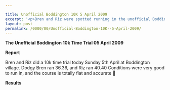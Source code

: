 ```yaml
---

title: Unofficial Boddington 10K 5 April 2009
excerpt: '<p>Bren and Riz were spotted running in the unofficial Boddington 10K time trial today Boddington 10K time trial 05 April 2009 Photos Report Results</p>'
layout: post
permalink: /0000/00/Unofficial-Boddington-10K--5-April-2009/
---
```

**The Unofficial Boddington 10k Time Trial 05 April 2009**

**<a name="Report"></a>**

**Report**</p> 

Bren and Riz did a 10k time trial today Sunday 5th April at Boddington village. Dodgy Bren ran 36.36, and Riz ran 40.40 Conditions were very good to run in, and the course is totally flat and accurate 🙂

<a name="Report"></a>**Results**

<map name="100109w.jpg">
  <area shape="RECT" coords="677,27,696,48" alt="Race Winner" />
  
  <area shape="RECT" coords="379,28,393,45" alt="Sarah Greef" />
  
  <area shape="RECT" coords="354,28,368,46" alt="Rachel Vines" />
  
  <area shape="RECT" coords="303,28,318,46" alt="Anna Maughan" />
  
  <area shape="RECT" coords="206,28,220,46" alt="Dawn Addinall" />
  
  <area shape="RECT" coords="86,28,103,46" alt="Alex Evans" />
</map>

<map name="100109m.jpg">
  <area shape="RECT" coords="63,31,76,45" alt="Clive Scott" />
  
  <area shape="RECT" coords="112,32,121,44" alt="Paul Davies" />
  
  <area shape="RECT" coords="118,32,129,43" alt="Paul Stonuary" />
  
  <area shape="RECT" coords="223,29,236,47" alt="James Gibbs" />
  
  <area shape="RECT" coords="255,29,264,42" alt="David Smeath" />
  
  <area shape="RECT" coords="263,28,272,43" alt="Chris Hale" />
  
  <area shape="RECT" coords="275,31,288,45" alt="Rob Shute" />
  
  <area shape="RECT" coords="308,31,321,45" alt="Billy Bradshaw" />
  
  <area shape="RECT" coords="582,29,594,46" alt="Will Ferguson" />
  
  <area shape="RECT" coords="680,30,694,45" alt="Race Winner" />
</map>